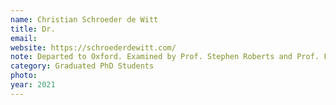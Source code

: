 ```yaml
---
name: Christian Schroeder de Witt
title: Dr.
email: 
website: https://schroederdewitt.com/
note: Departed to Oxford. Examined by Prof. Stephen Roberts and Prof. Frans Oliehoek
category: Graduated PhD Students
photo:
year: 2021
---
```

